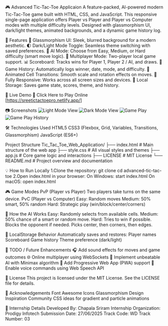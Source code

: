 🎮 Advanced Tic-Tac-Toe Applicaion
A feature-packed, AI-powered modern Tic-Tac-Toe game built with HTML, CSS, and JavaScript. This responsive single-page application offers Player vs Player and Player vs Computer modes with multiple difficulty levels. Designed with glassmorphism UI, dark/light themes, animated backgrounds, and a dynamic game history log.

🌟 Features
🎨 Glassmorphism UI: Sleek, blurred background for a modern aesthetic.
🌓 Dark/Light Mode Toggle: Seamless theme switching with saved preferences.
🤖 AI Mode: Choose from Easy, Medium, or Hard difficulty (smart move logic).
👥 Multiplayer Mode: Two-player local game support.
📊 Scoreboard: Tracks wins for Player 1, Player 2 / AI, and draws.
🧠 Game History: Automatically logs winner, date, mode, and difficulty.
🧩 Animated Cell Transitions: Smooth scale and rotation effects on moves.
📱 Fully Responsive: Works across all screen sizes and devices.
💾 Local Storage: Saves game state, scores, theme, and history.

🚀 Live Demo
🔗 Click Here to Play Online
[https://sreetictactoepro.netlify.app/]


📷 Screenshots
![Light Mode View](https://github.com/user-attachments/assets/f3cdc7bf-e14b-4c40-8187-0b718e1e8eb9)
![Dark Mode View](https://github.com/user-attachments/assets/63e61384-b861-4550-a7f5-082a06de9eaa)
![Game Play](https://github.com/user-attachments/assets/8027a224-30d5-4f47-aa0f-73856230393f)
![Game Play History](https://github.com/user-attachments/assets/8688ebdf-6a1e-438e-99e3-597511e2db6d)


🛠️ Technologies Used
HTML5
CSS3 (Flexbox, Grid, Variables, Transitions, Glassmorphism)
JavaScript (ES6+)


Project Structure
Tic_Tac_Toe_Web_Application/
├── index.html       # Main structure of the web app
├── style.css        # All visual styles and themes
├── app.js           # Core game logic and interactions
├── LICENSE          # MIT License
└── README.md        # Project overview and documentation


💡 How to Run Locally
1.Clone the repository:
git clone 
cd advanced-tic-tac-toe
2.Open index.html in your browser:
On Windows: start index.html
On macOS: open index.html


🎮 Game Modes
PvP (Player vs Player)
Two players take turns on the same device.
PvC (Player vs Computer)
Easy: Random moves
Medium: 50% smart, 50% random
Hard: Strategic play (win/block/center/corners)


🧠 How the AI Works
Easy: Randomly selects from available cells.
Medium: 50% chance of a smart or random move.
Hard:
Tries to win if possible.
Blocks the opponent if needed.
Picks center, then corners, then edges.


💾 LocalStorage Behavior
Automatically saves and restores:
Player names
Scoreboard
Game history
Theme preference (dark/light)


📝 TODO / Future Enhancements
🎧 Add sound effects for moves and game outcomes
🌐 Online multiplayer using WebSockets
🧠 Implement unbeatable AI with Minimax algorithm
📲 Add Progressive Web App (PWA) support
🎤 Enable voice commands using Web Speech API


📜 License
This project is licensed under the MIT License. See the LICENSE file for details.


🙌 Acknowledgements
Font Awesome Icons
Glassmorphism Design Inspiration
Community CSS ideas for gradient and particle animations


📄 Internship Details
Developed By: Chapala Sriram
Internship Organization: Prodigy Infotech
Submission Date: 27/06/2025
Track Code: WD
Track Number: 03
